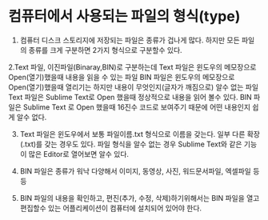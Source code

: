 # 컴퓨터에서 사용되는 파일의 형식(type)
1. 컴퓨터 디스크 스토리지에 저장되는 파일은 종류가 겁나게 많다.
	하지만 모든 파일의 종류를 크게 구분하면 2가지 형식으로 구분할수 있다.

2.Text 파일, 이진파일(Binaray,BIN)로 구분하는데
	Text 파일은 윈도우의 메모장으로 Open(열기)했을때 내용을 읽을 수 있는 파일
	BIN 파일은 윈도우의 메모장으로 Open(열기)했을때 열리기는 하지만
		내용이 무엇인지(글자가 깨짐으로) 알수 없는 파일
	Text 파일은 Sublime Text로 Open 했을때 정상적으로 내용을 읽어 볼수 있다.
	BIN 파일은 Sublime Text 로 Open 했을때 16진수 코드로 보여주기 때문에 어떤 내용인지 쉽게 알수 없다.	

3. Text 파일은 윈도우에서 보통 파일이름.txt 형식으로 이름을 갖는다.
	일부 다른 확장(.txt)를 갖는 경우도 있다.
	파일 형식을 알수 없는 경우 Sublime Text와 같은 기능이 많은 Editor로 열어보면 알수 있다.

4. BIN 파일은 종류가 워낙 다양해서 이미지, 동영상, 사진, 워드문서파일, 엑셀파일 등등

5. BIN 파일의 내용을 확인하고, 편진(추가, 수정, 삭제)하기위해서는
	BIN 파일을 열고 편집할수 있는 어플리케이션이 컴퓨터에 설치되어 있어야 한다.	